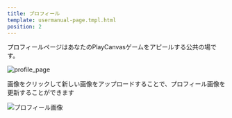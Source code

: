 ```yaml
---
title: プロフィール
template: usermanual-page.tmpl.html
position: 2
---
```


プロフィールページはあなたのPlayCanvasゲームをアピールする公共の場です。

![profile_page][1]

画像をクリックして新しい画像をアップロードすることで、プロフィール画像を更新することができます

![プロフィール画像][2]

[1]: /images/user-manual/profile/profile.png
[2]: /images/user-manual/profile/update-profile-image.jpg

